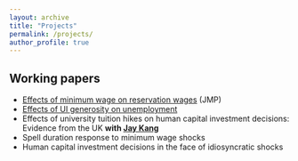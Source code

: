```yaml
---
layout: archive
title: "Projects"
permalink: /projects/
author_profile: true
---
```


## Working papers
  - [Effects of minimum wage on reservation wages](/files/research_projects/JMP/JMP_draft.pdf)
(JMP)
  - [Effects of UI generosity on unemployment](/files/research_projects/SYP/fnl_drft.pdf)
  - Effects of university tuition hikes on human capital investment decisions: Evidence from the UK __with [Jay Kang](https://www.hyunjaekang.com/)__
  - Spell duration response to minimum wage shocks
  - Human capital investment decisions in the face of idiosyncratic shocks

<!--
## Selected Peer-Reviewed Papers

{% for post in site.selected reversed %}
  {% include archive-single-research.html %}
{% endfor %}

## Other Publications

{% for post in site.research reversed %}
  {% include archive-single-research.html %}
{% endfor %}

## Working Papers

{% for post in site.workingpapers reversed %}
  {% include archive-single-research.html %}
{% endfor %} -->
